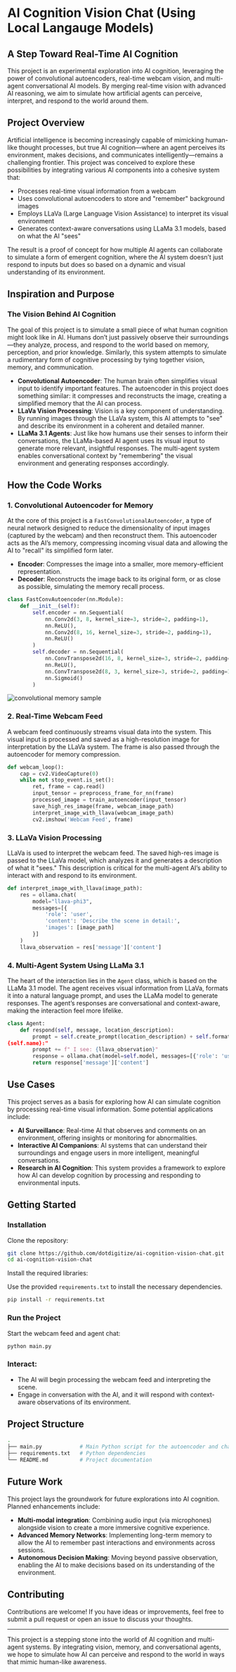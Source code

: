 
# AI Cognition Vision Chat (Using Local Langauge Models)

## A Step Toward Real-Time AI Cognition

This project is an experimental exploration into AI cognition, leveraging the power of convolutional autoencoders, real-time webcam vision, and multi-agent conversational AI models. By merging real-time vision with advanced AI reasoning, we aim to simulate how artificial agents can perceive, interpret, and respond to the world around them.

## Project Overview

Artificial intelligence is becoming increasingly capable of mimicking human-like thought processes, but true AI cognition—where an agent perceives its environment, makes decisions, and communicates intelligently—remains a challenging frontier. This project was conceived to explore these possibilities by integrating various AI components into a cohesive system that:

- Processes real-time visual information from a webcam
- Uses convolutional autoencoders to store and "remember" background images
- Employs LLaVa (Large Language Vision Assistance) to interpret its visual environment
- Generates context-aware conversations using LLaMa 3.1 models, based on what the AI "sees"

The result is a proof of concept for how multiple AI agents can collaborate to simulate a form of emergent cognition, where the AI system doesn’t just respond to inputs but does so based on a dynamic and visual understanding of its environment.

## Inspiration and Purpose

### The Vision Behind AI Cognition

The goal of this project is to simulate a small piece of what human cognition might look like in AI. Humans don’t just passively observe their surroundings—they analyze, process, and respond to the world based on memory, perception, and prior knowledge. Similarly, this system attempts to simulate a rudimentary form of cognitive processing by tying together vision, memory, and communication.

- **Convolutional Autoencoder**: The human brain often simplifies visual input to identify important features. The autoencoder in this project does something similar: it compresses and reconstructs the image, creating a simplified memory that the AI can process.
- **LLaVa Vision Processing**: Vision is a key component of understanding. By running images through the LLaVa system, this AI attempts to "see" and describe its environment in a coherent and detailed manner.
- **LLaMa 3.1 Agents**: Just like how humans use their senses to inform their conversations, the LLaMa-based AI agent uses its visual input to generate more relevant, insightful responses. The multi-agent system enables conversational context by "remembering" the visual environment and generating responses accordingly.

## How the Code Works

### 1. Convolutional Autoencoder for Memory


At the core of this project is a `FastConvolutionalAutoencoder`, a type of neural network designed to reduce the dimensionality of input images (captured by the webcam) and then reconstruct them. This autoencoder acts as the AI’s memory, compressing incoming visual data and allowing the AI to "recall" its simplified form later.

- **Encoder**: Compresses the image into a smaller, more memory-efficient representation.
- **Decoder**: Reconstructs the image back to its original form, or as close as possible, simulating the memory recall process.

```python
class FastConvAutoencoder(nn.Module):
    def __init__(self):
        self.encoder = nn.Sequential(
            nn.Conv2d(3, 8, kernel_size=3, stride=2, padding=1),
            nn.ReLU(),
            nn.Conv2d(8, 16, kernel_size=3, stride=2, padding=1),
            nn.ReLU()
        )
        self.decoder = nn.Sequential(
            nn.ConvTranspose2d(16, 8, kernel_size=3, stride=2, padding=1, output_padding=1),
            nn.ReLU(),
            nn.ConvTranspose2d(8, 3, kernel_size=3, stride=2, padding=1, output_padding=1),
            nn.Sigmoid()
        )
```
![convolutional memory sample](https://github.com/user-attachments/assets/37f6a2a3-183d-4f20-b1e9-7d6d973dbce3)

### 2. Real-Time Webcam Feed

A webcam feed continuously streams visual data into the system. This visual input is processed and saved as a high-resolution image for interpretation by the LLaVa system. The frame is also passed through the autoencoder for memory compression.

```python
def webcam_loop():
    cap = cv2.VideoCapture(0)
    while not stop_event.is_set():
        ret, frame = cap.read()
        input_tensor = preprocess_frame_for_nn(frame)
        processed_image = train_autoencoder(input_tensor)
        save_high_res_image(frame, webcam_image_path)
        interpret_image_with_llava(webcam_image_path)
        cv2.imshow('Webcam Feed', frame)
```

### 3. LLaVa Vision Processing

LLaVa is used to interpret the webcam feed. The saved high-res image is passed to the LLaVa model, which analyzes it and generates a description of what it "sees." This description is critical for the multi-agent AI’s ability to interact with and respond to its environment.

```python
def interpret_image_with_llava(image_path):
    res = ollama.chat(
        model="llava-phi3",
        messages=[{
            'role': 'user',
            'content': 'Describe the scene in detail:',
            'images': [image_path]
        }]
    )
    llava_observation = res['message']['content']
```

### 4. Multi-Agent System Using LLaMa 3.1

The heart of the interaction lies in the `Agent` class, which is based on the LLaMa 3.1 model. The agent receives visual information from LLaVa, formats it into a natural language prompt, and uses the LLaMa model to generate responses. The agent’s responses are conversational and context-aware, making the interaction feel more lifelike.

```python
class Agent:
    def respond(self, message, location_description):
        prompt = self.create_prompt(location_description) + self.format_conversation_history() + f"User: {message}
{self.name}:"
        prompt += f" I see: {llava_observation}"
        response = ollama.chat(model=self.model, messages=[{'role': 'user', 'content': prompt}])
        return response['message']['content']
```

## Use Cases

This project serves as a basis for exploring how AI can simulate cognition by processing real-time visual information. Some potential applications include:

- **AI Surveillance**: Real-time AI that observes and comments on an environment, offering insights or monitoring for abnormalities.
- **Interactive AI Companions**: AI systems that can understand their surroundings and engage users in more intelligent, meaningful conversations.
- **Research in AI Cognition**: This system provides a framework to explore how AI can develop cognition by processing and responding to environmental inputs.

## Getting Started

### Installation

Clone the repository:

```bash
git clone https://github.com/dotdigitize/ai-cognition-vision-chat.git
cd ai-cognition-vision-chat
```

Install the required libraries:

Use the provided `requirements.txt` to install the necessary dependencies.

```bash
pip install -r requirements.txt
```

### Run the Project

Start the webcam feed and agent chat:

```bash
python main.py
```

### Interact:

- The AI will begin processing the webcam feed and interpreting the scene.
- Engage in conversation with the AI, and it will respond with context-aware observations of its environment.

## Project Structure

```bash
.
├── main.py            # Main Python script for the autoencoder and chat system
├── requirements.txt   # Python dependencies
└── README.md          # Project documentation
```

## Future Work

This project lays the groundwork for future explorations into AI cognition. Planned enhancements include:

- **Multi-modal integration**: Combining audio input (via microphones) alongside vision to create a more immersive cognitive experience.
- **Advanced Memory Networks**: Implementing long-term memory to allow the AI to remember past interactions and environments across sessions.
- **Autonomous Decision Making**: Moving beyond passive observation, enabling the AI to make decisions based on its understanding of the environment.

## Contributing

Contributions are welcome! If you have ideas or improvements, feel free to submit a pull request or open an issue to discuss your thoughts.

---

This project is a stepping stone into the world of AI cognition and multi-agent systems. By integrating vision, memory, and conversational agents, we hope to simulate how AI can perceive and respond to the world in ways that mimic human-like awareness.
